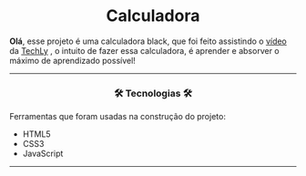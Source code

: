 <h1 align="center">Calculadora</h1>
<p><strong>Olá</strong>, esse projeto é uma calculadora black, que foi feito assistindo o <a href="https://www.youtube.com/watch?v=ATd9r0BQ9lI&ab_channel=TechLy" target="_blank" >vídeo</a> da <a href="https://www.youtube.com/channel/UC3rU2a5u_XPup2M3vOjUjkg">TechLy</a> , o intuito de fazer essa calculadora, é aprender e absorver o máximo de aprendizado possível!</p>

<hr>

<h3 align="center">🛠 Tecnologias 🛠</h3>
<p>Ferramentas que foram usadas na construção do projeto:</p>

- HTML5
- CSS3
- JavaScript
<hr>
